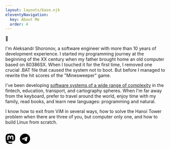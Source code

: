 ```yaml
---
layout: layouts/base.njk
eleventyNavigation:
  key: About Me
  order: 4
---
```

👋

I'm Aleksandr Shoronov, a software engineer with more than 10 years of development experience. I started my programming journey at the beginning of the XX century when my father brought home an old computer based on 80386SX. When I touched it for the first time, I removed one crucial .BAT file that caused the system not to boot. But before I managed to rewrite the hit scores of the "Minesweeper" game.

I've been developing [software systems of a wide range of complexity](https://linkedin.com/u/underoot) in the fintech, education, transport, and cartography spheres. When I'm far away from the keyboard, prefer to travel around the world, enjoy time with my family, read books, and learn new languages: programming and natural.

I know how to exit from ViM in several ways, how to solve the Hanoi Tower problem when there are three of you, but computer only one, and how to build Linux from scratch.

<div style="display: flex; gap: 1em; margin-top: 2em;">
<a href="https://mastodon.social/@underoot" style="text-decoration: none;" target="_blank" rel="noopener noreferrer" title="Mastodon">
  <svg viewBox="0 0 16 16" width="32" height="32">
    <path d="M11.19 12.195c2.016-.24 3.77-1.475 3.99-2.603.348-1.778.32-4.339.32-4.339 0-3.47-2.286-4.488-2.286-4.488C12.062.238 10.083.017 8.027 0h-.05C5.92.017 3.942.238 2.79.765c0 0-2.285 1.017-2.285 4.488l-.002.662c-.004.64-.007 1.35.011 2.091.083 3.394.626 6.74 3.78 7.57 1.454.383 2.703.463 3.709.408 1.823-.1 2.847-.647 2.847-.647l-.06-1.317s-1.303.41-2.767.36c-1.45-.05-2.98-.156-3.215-1.928a4 4 0 0 1-.033-.496s1.424.346 3.228.428c1.103.05 2.137-.064 3.188-.189zm1.613-2.47H11.13v-4.08c0-.859-.364-1.295-1.091-1.295-.804 0-1.207.517-1.207 1.541v2.233H7.168V5.89c0-1.024-.403-1.541-1.207-1.541-.727 0-1.091.436-1.091 1.296v4.079H3.197V5.522q0-1.288.66-2.046c.456-.505 1.052-.764 1.793-.764.856 0 1.504.328 1.933.983L8 4.39l.417-.695c.429-.655 1.077-.983 1.934-.983.74 0 1.336.259 1.791.764q.662.757.661 2.046z" fill="var(--fgColor-default)"></path>
  </svg>
</a>
<a href="https://t.me/underoot" style="text-decoration: none;" target="_blank" rel="noopener noreferrer" title="Telegram">
  <svg viewBox="0 0 16 16" width="32" height="32">
    <path d="M16 8A8 8 0 1 1 0 8a8 8 0 0 1 16 0M8.287 5.906q-1.168.486-4.666 2.01-.567.225-.595.442c-.03.243.275.339.69.47l.175.055c.408.133.958.288 1.243.294q.39.01.868-.32 3.269-2.206 3.374-2.23c.05-.012.12-.026.166.016s.042.12.037.141c-.03.129-1.227 1.241-1.846 1.817-.193.18-.33.307-.358.336a8 8 0 0 1-.188.186c-.38.366-.664.64.015 1.088.327.216.589.393.85.571.284.194.568.387.936.629q.14.092.27.187c.331.236.63.448.997.414.214-.02.435-.22.547-.82.265-1.417.786-4.486.906-5.751a1.4 1.4 0 0 0-.013-.315.34.34 0 0 0-.114-.217.53.53 0 0 0-.31-.093c-.3.005-.763.166-2.984 1.09" fill="var(--fgColor-default)"></path>
  </svg>
</a>
<div>
